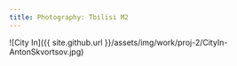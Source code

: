 ```yaml
---
title: Photography: Tbilisi M2
---
```


![City In]({{ site.github.url }}/assets/img/work/proj-2/CityIn-AntonSkvortsov.jpg)
